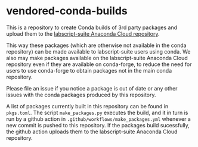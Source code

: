 # vendored-conda-builds

This is a repository to create Conda builds of 3rd party packages and upload them to the
[labscript-suite Anaconda Cloud repository](https://anaconda.org/labscript-suite/repo).

This way these packages (which are otherwise not available in the conda repository) can
be made available to labscript-suite users using conda. We also may make packages
available on the labscript-suite Anaconda Cloud repository even if they are available on
conda-forge, to reduce the need for users to use conda-forge to obtain packages not in
the main conda repository.

Please file an issue if you notice a package is out of date or any other issues with the
conda packages produced by this repository.

A list of packages currently built in this repository can be found in `pkgs.toml`. The
script `make_packages.py` executes the build, and it in turn is run by a github action
in `.github/workflows/make_packages.yml` whenever a new commit is pushed to this
repository. If the packages build sucessfully, the github action uploads them to the
labscript-suite Anaconda Cloud repository.
